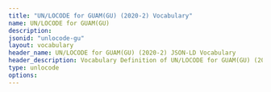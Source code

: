 ```yaml
---
title: "UN/LOCODE for GUAM(GU) (2020-2) Vocabulary"
name: UN/LOCODE for GUAM(GU) 
description: 
jsonid: "unlocode-gu"
layout: vocabulary
header_name: UN/LOCODE for GUAM(GU) (2020-2) JSON-LD Vocabulary
header_description: Vocabulary Definition of UN/LOCODE for GUAM(GU) (2020-2) semantics in HTML format. JSON-LD format is available at [unlocode-gu.jsonld](/vocabulary/unlocode-gu.jsonld)
type: unlocode
options:
---
```

